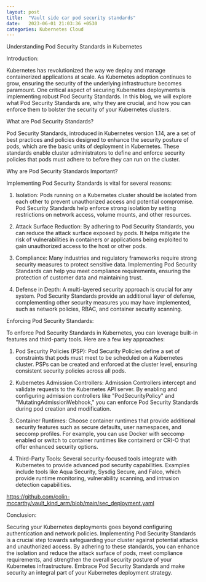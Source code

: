 ```yaml
---
layout: post
title:  "Vault side car pod security standards"
date:   2023-06-01 21:03:36 +0530
categories: Kubernetes Cloud 
---
```



Understanding Pod Security Standards in Kubernetes



Introduction:


Kubernetes has revolutionized the way we deploy and manage containerized applications at scale. As Kubernetes adoption continues to grow, ensuring the security of the underlying infrastructure becomes paramount. One critical aspect of securing Kubernetes deployments is implementing robust Pod Security Standards. In this blog, we will explore what Pod Security Standards are, why they are crucial, and how you can enforce them to bolster the security of your Kubernetes clusters.


What are Pod Security Standards?

Pod Security Standards, introduced in Kubernetes version 1.14, are a set of best practices and policies designed to enhance the security posture of pods, which are the basic units of deployment in Kubernetes. These standards enable cluster administrators to define and enforce security policies that pods must adhere to before they can run on the cluster.


Why are Pod Security Standards Important?


Implementing Pod Security Standards is vital for several reasons:

1. Isolation: Pods running on a Kubernetes cluster should be isolated from each other to prevent unauthorized access and potential compromise. Pod Security Standards help enforce strong isolation by setting restrictions on network access, volume mounts, and other resources.

2. Attack Surface Reduction: By adhering to Pod Security Standards, you can reduce the attack surface exposed by pods. It helps mitigate the risk of vulnerabilities in containers or applications being exploited to gain unauthorized access to the host or other pods.

3. Compliance: Many industries and regulatory frameworks require strong security measures to protect sensitive data. Implementing Pod Security Standards can help you meet compliance requirements, ensuring the protection of customer data and maintaining trust.

4. Defense in Depth: A multi-layered security approach is crucial for any system. Pod Security Standards provide an additional layer of defense, complementing other security measures you may have implemented, such as network policies, RBAC, and container security scanning.


Enforcing Pod Security Standards:


To enforce Pod Security Standards in Kubernetes, you can leverage built-in features and third-party tools. Here are a few key approaches:

1. Pod Security Policies (PSP): Pod Security Policies define a set of constraints that pods must meet to be scheduled on a Kubernetes cluster. PSPs can be created and enforced at the cluster level, ensuring consistent security policies across all pods.

2. Kubernetes Admission Controllers: Admission Controllers intercept and validate requests to the Kubernetes API server. By enabling and configuring admission controllers like "PodSecurityPolicy" and "MutatingAdmissionWebhook," you can enforce Pod Security Standards during pod creation and modification.

3. Container Runtimes: Choose container runtimes that provide additional security features such as secure defaults, user namespaces, and seccomp profiles. For example, you can use Docker with seccomp enabled or switch to container runtimes like containerd or CRI-O that offer enhanced security options.

4. Third-Party Tools: Several security-focused tools integrate with Kubernetes to provide advanced pod security capabilities. Examples include tools like Aqua Security, Sysdig Secure, and Falco, which provide runtime monitoring, vulnerability scanning, and intrusion detection capabilities.


https://github.com/colin-mccarthy/vault_kind_arm/blob/main/sec_deployment.yaml


Conclusion:


Securing your Kubernetes deployments goes beyond configuring authentication and network policies. Implementing Pod Security Standards is a crucial step towards safeguarding your cluster against potential attacks and unauthorized access. By adhering to these standards, you can enhance the isolation and reduce the attack surface of pods, meet compliance requirements, and strengthen the overall security posture of your Kubernetes infrastructure. Embrace Pod Security Standards and make security an integral part of your Kubernetes deployment strategy.





